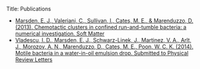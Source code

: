 Title: Publications

- [Marsden, E. J., Valeriani, C., Sullivan, I., Cates, M. E., & Marenduzzo, D. (2013). Chemotactic clusters in confined run-and-tumble bacteria: a numerical investigation. Soft Matter](http://dx.doi.org/10.1039/c3sm52358f)
- [Vladescu, I. D., Marsden, E. J., Schwarz-Linek, J., Martinez, V. A., Arlt, J., Morozov, A. N., Marenduzzo, D., Cates, M. E., Poon, W. C. K. (2014). Motile bacteria in a water-in-oil emulsion drop. Submitted to Physical Review Letters](http://arxiv.org/abs/1407.6859)

